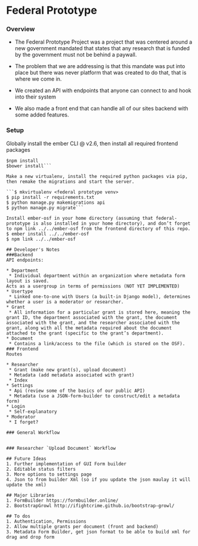 Federal Prototype
============

### Overview
* The Federal Prototype Project was a project that was centered around a new government mandated that states that any research that is funded by the government must not be behind a paywall.

* The problem that we are addressing is that this mandate was put into place but there was never  platform that was created to do that, that is where we come in. 

* We created an API with endpoints that anyone can connect to and hook into their system
* We also made a front end that can handle all of our sites backend with some added features.

### Setup
Globally install the ember CLI @ v2.6, then install all required frontend packages

```$npm install -g ember-cli@2.6
$npm install
$bower install```

Make a new virtualenv, install the required python packages via pip, then remake the migrations and start the server.

```$ mkvirtualenv <federal prototype venv>
$ pip install -r requirements.txt
$ python manage.py makemigrations api
$ python manage.py migrate```

Install ember-osf in your home directory (assuming that federal-prototype is also installed in your home directory), and don’t forget to npm link ../../ember-osf from the frontend directory of this repo.
$ ember install ../../ember-osf
$ npm link ../../ember-osf

## Developer's Notes
###Backend
API endpoints:

* Department
 * Individual department within an organization where metadata form layout is saved.
Acts as a usergroup in terms of permissions (NOT YET IMPLEMENTED)
* Usertype
 * Linked one-to-one with Users (a built-in Django model), determines whether a user is a moderator or researcher.
* Grant
 * All information for a particular grant is stored here, meaning the grant ID, the department associated with the grant, the document associated with the grant, and the researcher associated with the grant, along with all the metadata required about the document attached to the grant (specific to the grant’s department).
* Document
 * Contains a link/access to the file (which is stored on the OSF).
### Frontend
Routes

* Researcher
 * Grant (make new grant(s), upload document)
 * Metadata (add metadata associated with grant)
 * Index
* Settings
 * Api (review some of the basics of our public API)
 * Metadata (use a JSON-form-builder to construct/edit a metadata form)
* Login
 * Self-explanatory
* Moderator
 * I forget?

### General Workflow


### Researcher `Upload Document` Workflow

## Future Ideas
1. Further implementation of GUI Form builder 
2. Editable status filters 
3. More options to settings page 
4. Json to from builder Xml (so if you update the json maulay it will update the xml)

## Major Libraries 
1. FormBuilder https://formbuilder.online/
2. BootstrapGrowl http://ifightcrime.github.io/bootstrap-growl/

## To dos
1. Authentication, Permissions
2. Allow multiple grants per document (front and backend)
3. Metadata Form Builder, get json format to be able to build xml for drag and drop form
